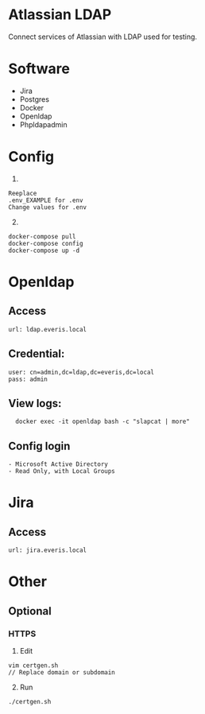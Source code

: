 # Atlassian LDAP

Connect services of Atlassian with LDAP used for testing.

# Software
- Jira
- Postgres
- Docker
- Openldap
- Phpldapadmin

# Config
  1)
  ```
  Reeplace
  .env_EXAMPLE for .env
  Change values for .env
  ```
  2)

  ```
  docker-compose pull
  docker-compose config
  docker-compose up -d
  ```

# OpenIdap

  ## Access
  ```
  url: ldap.everis.local
  ```

  ## Credential:
  ```
  user: cn=admin,dc=ldap,dc=everis,dc=local
  pass: admin
  ```
  ## View logs:
  ```
    docker exec -it openldap bash -c "slapcat | more"
  ```

  ## Config login
    - Microsoft Active Directory
    - Read Only, with Local Groups

# Jira

  ## Access
  ```
  url: jira.everis.local
  ```

# Other
  ## Optional
  ### HTTPS
  1) Edit
  ```
  vim certgen.sh
  // Replace domain or subdomain
  ```
  

  2) Run
  ```
  ./certgen.sh
  ```